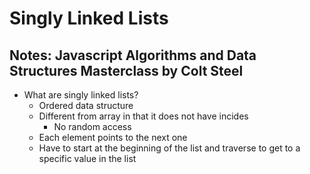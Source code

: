 # Singly Linked Lists

## Notes: Javascript Algorithms and Data Structures Masterclass by Colt Steel

- What are singly linked lists?
  - Ordered data structure
  - Different from array in that it does not have incides
    - No random access
  - Each element points to the next one
  - Have to start at the beginning of the list and traverse to get to a specific value in the list
